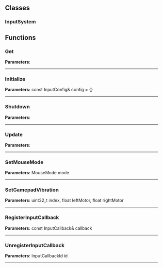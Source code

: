 
## Classes

### InputSystem




## Functions

### Get



**Parameters:** 

---

### Initialize



**Parameters:** const InputConfig& config = {}

---

### Shutdown



**Parameters:** 

---

### Update



**Parameters:** 

---

### SetMouseMode



**Parameters:** MouseMode mode

---

### SetGamepadVibration



**Parameters:** uint32_t index, float leftMotor, float rightMotor

---

### RegisterInputCallback



**Parameters:** const InputCallback& callback

---

### UnregisterInputCallback



**Parameters:** InputCallbackId id

---
